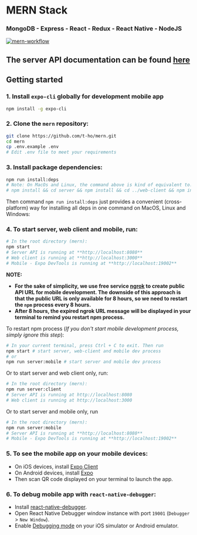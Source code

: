 # MERN Stack

### MongoDB - Express - React - Redux - React Native - NodeJS

[![mern-workflow](https://raw.githubusercontent.com/t-ho/mern/master/mern-flow.gif)](https://github.com/t-ho/mern)

## The server API documentation can be found [here](./server/README.md)

## Getting started

### 1. Install `expo-cli` globally for development mobile app

```bash
npm install -g expo-cli
```

### 2. Clone the `mern` repository:

```bash
git clone https://github.com/t-ho/mern.git
cd mern
cp .env.example .env
# Edit .env file to meet your requirements
```

### 3. Install package dependencies:

```bash
npm run install:deps
# Note: On MacOs and Linux, the command above is kind of equivalent to:
# npm install && cd server && npm install && cd ../web-client && npm install && cd ../mobile && npm install && cd ..
```

Then command `npm run install:deps` just provides a convenient (cross-platform) way for installing all deps in one command on MacOS, Linux and Windows:

### 4. To start server, web client and mobile, run:

```bash
# In the root directory (mern):
npm start
# Server API is running at **http://localhost:8080**
# Web client is running at **http://localhost:3000**
# Mobile - Expo DevTools is running at **http://localhost:19002**
```

**NOTE:**

- **For the sake of simplicity, we use free service [ngrok](https://ngrok.com/) to create public API URL for mobile development. The downside of this approach is that the public URL is only available for 8 hours, so we need to restart the `npm` process every 8 hours.**
- **After 8 hours, the expired ngrok URL message will be displayed in your terminal to remind you restart npm process.**

To restart npm process (_If you don't start mobile development process, simply ignore this step_):

```bash
# In your current terminal, press Ctrl + C to exit. Then run
npm start # start server, web-client and mobile dev process
# or
npm run server:mobile # start server and mobile dev process
```

Or to start server and web client only, run:

```bash
# In the root directory (mern):
npm run server:client
# Server API is running at http://localhost:8080
# Web client is running at http://localhost:3000
```

Or to start server and mobile only, run

```bash
# In the root directory (mern):
npm run server:mobile
# Server API is running at **http://localhost:8080**
# Mobile - Expo DevTools is running at **http://localhost:19002**
```

### 5. To see the mobile app on your mobile devices:

- On iOS devices, install [Expo Client](https://apps.apple.com/us/app/expo-client/id982107779)
- On Android devices, install [Expo](https://play.google.com/store/apps/details?id=host.exp.exponent&hl=en_US)
- Then scan QR code displayed on your terminal to launch the app.

### 6. To debug mobile app with `react-native-debugger`:

- Install [react-native-debugger](https://github.com/jhen0409/react-native-debugger/releases).
- Open React Native Debugger window instance with port `19001` (`Debugger` > `New Window`).
- Enable [Debugging mode](https://facebook.github.io/react-native/docs/debugging.html#accessing-the-in-app-developer-menu) on your iOS simulator or Android emulator.
